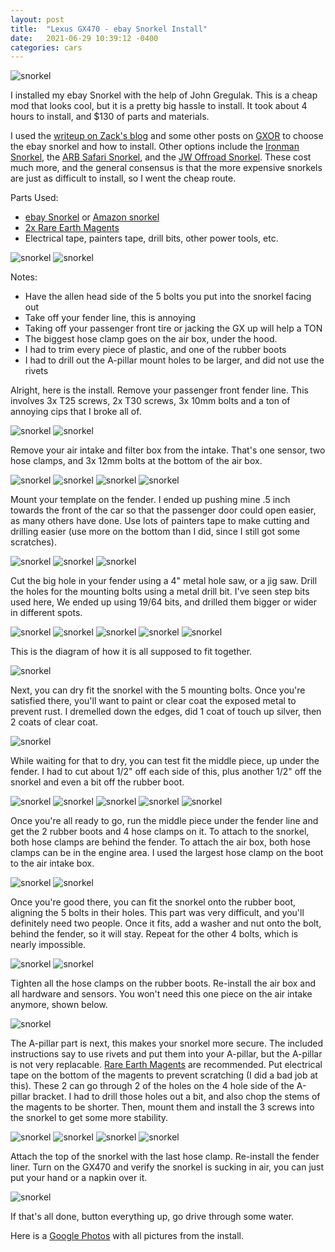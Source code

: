 ```yaml
---
layout: post
title:  "Lexus GX470 - ebay Snorkel Install"
date:   2021-06-29 10:39:12 -0400
categories: cars
---
```


![snorkel](/images/snorkel/1.jpg)


I installed my ebay Snorkel with the help of John Gregulak. This is a cheap mod that looks cool, but it is a pretty big hassle to install. It took about 4 hours to install, and $130 of parts and materials. 

I used the [writeup on Zack's blog](https://blog.awszac.com/2021/02/28/installing-an-ebay-special-snorkel-on-a-lexus-gx470/?fbclid=IwAR3W_wVzXe5yOCelXsUGSdZ4dZnsCxQgpjS8xFpadvk-XEM2998vNlQVZnk) and some other posts on [GXOR](https://www.facebook.com/groups/LexusGXOR/permalink/2120865391377896/) to choose the ebay snorkel and how to install. Other options include the [Ironman Snorkel](https://ironman4x4america.com/airforce-snorkel-suited-for-lexus-gx470-toyota-prado-120/), the [ARB Safari Snorkel](https://yotamafia.com/product/arb-safari-snorkel-intake-kit-lexus-gx470/), and the [JW Offroad Snorkel](https://www.jwoffroad.com/collections/frontpage/products/gx470-snorkel?variant=39631482880193). These cost much more, and the general consensus is that the more expensive snorkels are just as difficult to install, so I went the cheap route. 

Parts Used:
* [ebay Snorkel](https://www.ebay.com/itm/324443003836) or [Amazon snorkel](https://amzn.to/3w1U4JP)
* [2x Rare Earth Magents](https://amzn.to/2U6xzWW)
* Electrical tape, painters tape, drill bits, other power tools, etc. 

![snorkel](/images/snorkel/2.jpg)
![snorkel](/images/snorkel/3.jpg)

Notes:
* Have the allen head side of the 5 bolts you put into the snorkel facing out
* Take off your fender line, this is annoying
* Taking off your passenger front tire or jacking the GX up will help a TON
* The biggest hose clamp goes on the air box, under the hood. 
* I had to trim every piece of plastic, and one of the rubber boots
* I had to drill out the A-pillar mount holes to be larger, and did not use the rivets

Alright, here is the install. Remove your passenger front fender line. This involves 3x T25 screws, 2x T30 screws, 3x 10mm bolts and a ton of annoying cips that I broke all of. 

![snorkel](/images/snorkel/6.jpg)
![snorkel](/images/snorkel/7.jpg)

Remove your air intake and filter box from the intake. That's one sensor, two hose clamps, and 3x 12mm bolts at the bottom of the air box.

![snorkel](/images/snorkel/5.jpg)
![snorkel](/images/snorkel/8.jpg)
![snorkel](/images/snorkel/9.jpg)
![snorkel](/images/snorkel/10.jpg)

Mount your template on the fender. I ended up pushing mine .5 inch towards the front of the car so that the passenger door could open easier, as many others have done. Use lots of painters tape to make cutting and drilling easier (use more on the bottom than I did, since I still got some scratches). 

![snorkel](/images/snorkel/4.jpg)
![snorkel](/images/snorkel/11.jpg)
![snorkel](/images/snorkel/12.jpg)

Cut the big hole in your fender using a 4" metal hole saw, or a jig saw. Drill the holes for the mounting bolts using a metal drill bit. I've seen step bits used here, We ended up using 19/64 bits, and drilled them bigger or wider in different spots. 

![snorkel](/images/snorkel/13.jpg)
![snorkel](/images/snorkel/14.jpg)
![snorkel](/images/snorkel/15.jpg)
![snorkel](/images/snorkel/16.jpg)
![snorkel](/images/snorkel/17.jpg)

This is the diagram of how it is all supposed to fit together.

![snorkel](/images/snorkel/31.jpg)

Next, you can dry fit the snorkel with the 5 mounting bolts. Once you're satisfied there, you'll want to paint or clear coat the exposed metal to prevent rust. I dremelled down the edges, did 1 coat of touch up silver, then 2 coats of clear coat. 

![snorkel](/images/snorkel/16.jpg)

While waiting for that to dry, you can test fit the middle piece, up under the fender. I had to cut about 1/2" off each side of this, plus another 1/2" off the snorkel and even a bit off the rubber boot. 

![snorkel](/images/snorkel/21.jpg)
![snorkel](/images/snorkel/22.jpg)
![snorkel](/images/snorkel/19.jpg)
![snorkel](/images/snorkel/32.jpg)
![snorkel](/images/snorkel/33.jpg)


Once you're all ready to go, run the middle piece under the fender line and get the 2 rubber boots and 4 hose clamps on it. To attach to the snorkel, both hose clamps are behind the fender. To attach the air box, both hose clamps can be in the engine area. I used the largest hose clamp on the boot to the air intake box. 

![snorkel](/images/snorkel/29.jpg)
![snorkel](/images/snorkel/30.jpg)

Once you're good there, you can fit the snorkel onto the rubber boot, aligning the 5 bolts in their holes. This part was very difficult, and you'll definitely need two people. Once it fits, add a washer and nut onto the bolt, behind the fender, so it will stay. Repeat for the other 4 bolts, which is nearly impossible. 

![snorkel](/images/snorkel/27.jpg)
![snorkel](/images/snorkel/28.jpg)

Tighten all the hose clamps on the rubber boots. Re-install the air box and all hardware and sensors. You won't need this one piece on the air intake anymore, shown below. 

![snorkel](/images/snorkel/20.jpg)

The A-pillar part is next, this makes your snorkel more secure. The included instructions say to use rivets and put them into your A-pillar, but the A-pillar is not very replacable. [Rare Earth Magents](https://amzn.to/2U6xzWW) are recommended. Put electrical tape on the bottom of the magents to prevent scratching (I did a bad job at this). These 2 can go through 2 of the holes on the 4 hole side of the A-pillar bracket. I had to drill those holes out a bit, and also chop the stems of the magents to be shorter. Then, mount them and install the 3 screws into the snorkel to get some more stability. 

![snorkel](/images/snorkel/23.jpg)
![snorkel](/images/snorkel/24.jpg)
![snorkel](/images/snorkel/25.jpg)
![snorkel](/images/snorkel/26.jpg)

Attach the top of the snorkel with the last hose clamp. Re-install the fender liner. Turn on the GX470 and verify the snorkel is sucking in air, you can just put your hand or a napkin over it. 

![snorkel](/images/snorkel/1.jpg)

If that's all done, button everything up, go drive through some water. 

Here is a [Google Photos](https://photos.app.goo.gl/2V5EcdPGEHyQTbnUA) with all pictures from the install. 
